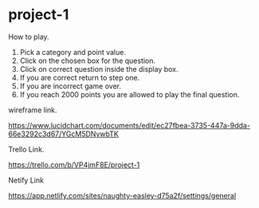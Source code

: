 # project-1

How to play.
1. Pick a category and point value.
2. Click on the chosen box for the question.
3. Click on correct question  inside the display box.
4. If you are correct return to step one.
5. If you are incorrect game over.
6. If you reach 2000 points you are allowed to play the final question.

wireframe link.

https://www.lucidchart.com/documents/edit/ec27fbea-3735-447a-9dda-66e3292c3d67/YGcM5DNywbTK

Trello Link.

https://trello.com/b/VP4jmF8E/project-1

Netify Link

https://app.netlify.com/sites/naughty-easley-d75a2f/settings/general